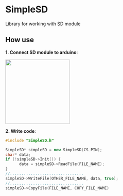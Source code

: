 SimpleSD
=========

Library for working with SD module

How use
-----------------------

**1. Connect SD module to arduino**:


<img src="http://www.getmicros.net/wp-content/uploads/2014/01/arduino-and-sdcard_bb.png" height=200>

**2. Write code**:

```cpp
#include "SimpleSD.h"

SimpleSD* simpleSD = new SimpleSD(CS_PIN);
char* data;
if (!simpleSD->Init()) {
      data = simpleSD->ReadFile(FILE_NAME);
}
//................................
simpleSD->WriteFile(OTHER_FILE_NAME, data, true);
//................................
simpleSD->CopyFile(FILE_NAME, COPY_FILE_NAME)
```
